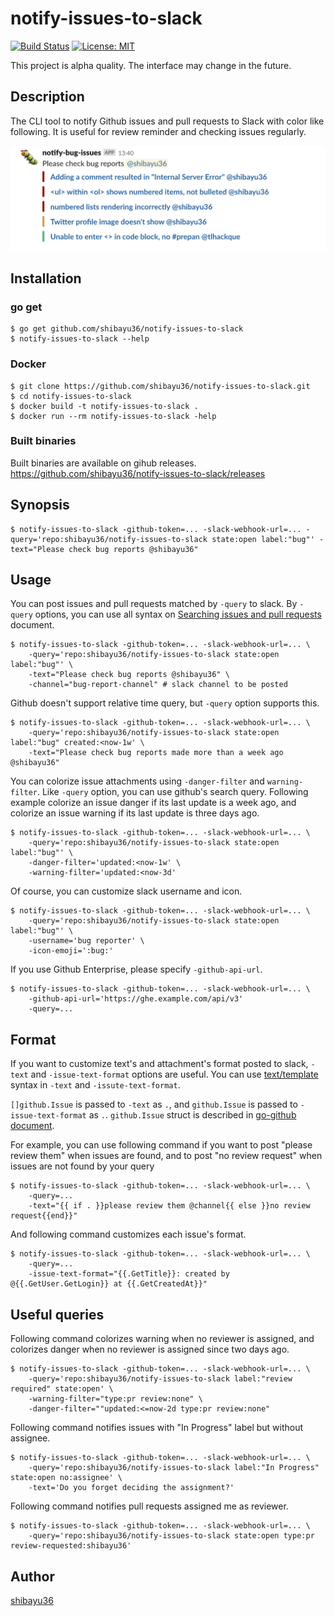 # notify-issues-to-slack

[![Build Status](https://travis-ci.org/shibayu36/notify-issues-to-slack.svg?branch=master)](https://travis-ci.org/shibayu36/notify-issues-to-slack)
[![License: MIT](https://img.shields.io/badge/License-MIT-blue.svg)](https://opensource.org/licenses/MIT)

This project is alpha quality.  The interface may change in the future.

## Description
The CLI tool to notify Github issues and pull requests to Slack with color like following.  It is useful for review reminder and checking issues regularly.

![example](./images/example.png)

## Installation

### go get
```console
$ go get github.com/shibayu36/notify-issues-to-slack
$ notify-issues-to-slack --help
```

### Docker
```console
$ git clone https://github.com/shibayu36/notify-issues-to-slack.git
$ cd notify-issues-to-slack
$ docker build -t notify-issues-to-slack .
$ docker run --rm notify-issues-to-slack -help
```

### Built binaries
Built binaries are available on gihub releases.
<https://github.com/shibayu36/notify-issues-to-slack/releases>

## Synopsis

```console
$ notify-issues-to-slack -github-token=... -slack-webhook-url=... -query='repo:shibayu36/notify-issues-to-slack state:open label:"bug"' -text="Please check bug reports @shibayu36"
```

## Usage
You can post issues and pull requests matched by `-query` to slack.  By `-query` options, you can use all syntax on [Searching issues and pull requests](https://help.github.com/en/articles/searching-issues-and-pull-requests) document.

```console
$ notify-issues-to-slack -github-token=... -slack-webhook-url=... \
    -query='repo:shibayu36/notify-issues-to-slack state:open label:"bug"' \
    -text="Please check bug reports @shibayu36" \
    -channel="bug-report-channel" # slack channel to be posted
```

Github doesn't support relative time query, but `-query` option supports this.

```console
$ notify-issues-to-slack -github-token=... -slack-webhook-url=... \
    -query='repo:shibayu36/notify-issues-to-slack state:open label:"bug" created:<now-1w' \
    -text="Please check bug reports made more than a week ago @shibayu36"
```

You can colorize issue attachments using `-danger-filter` and `warning-filter`.  Like `-query` option, you can use github's search query.  Following example colorize an issue danger if its last update is a week ago, and colorize an issue warning if its last update is three days ago.

```console
$ notify-issues-to-slack -github-token=... -slack-webhook-url=... \
    -query='repo:shibayu36/notify-issues-to-slack state:open label:"bug"' \
    -danger-filter='updated:<now-1w' \
    -warning-filter='updated:<now-3d'
```

Of course, you can customize slack username and icon.

```console
$ notify-issues-to-slack -github-token=... -slack-webhook-url=... \
    -query='repo:shibayu36/notify-issues-to-slack state:open label:"bug"' \
    -username='bug reporter' \
    -icon-emoji=':bug:'
```

If you use Github Enterprise, please specify `-github-api-url`.

```console
$ notify-issues-to-slack -github-token=... -slack-webhook-url=... \
    -github-api-url='https://ghe.example.com/api/v3'
    -query=...
```

## Format
If you want to customize text's and attachment's format posted to slack, `-text` and `-issue-text-format` options are useful.  You can use [text/template](https://golang.org/pkg/text/template/) syntax in `-text` and `-issute-text-format`.

`[]github.Issue` is passed to `-text` as `.`, and `github.Issue` is passed to `-issue-text-format` as `.`.  `github.Issue` struct is described in [go-github document](https://godoc.org/github.com/google/go-github/github#Issue).

For example, you can use following command if you want to post "please review them" when issues are found, and to post "no review request" when issues are not found by your query

```console
$ notify-issues-to-slack -github-token=... -slack-webhook-url=... \
    -query=...
    -text="{{ if . }}please review them @channel{{ else }}no review request{{end}}"
```

And following command customizes each issue's format.

```console
$ notify-issues-to-slack -github-token=... -slack-webhook-url=... \
    -query=...
    -issue-text-format="{{.GetTitle}}: created by @{{.GetUser.GetLogin}} at {{.GetCreatedAt}}"
```

## Useful queries
Following command colorizes warning when no reviewer is assigned, and colorizes danger when no reviewer is assigned since two days ago.

```console
$ notify-issues-to-slack -github-token=... -slack-webhook-url=... \
    -query='repo:shibayu36/notify-issues-to-slack label:"review required" state:open' \
    -warning-filter="type:pr review:none" \
    -danger-filter=""updated:<=now-2d type:pr review:none"
```

Following command notifies issues with "In Progress" label but without assignee.

```console
$ notify-issues-to-slack -github-token=... -slack-webhook-url=... \
    -query='repo:shibayu36/notify-issues-to-slack label:"In Progress" state:open no:assignee' \
    -text='Do you forget deciding the assignment?'
```

Following command notifies pull requests assigned me as reviewer.

```console
$ notify-issues-to-slack -github-token=... -slack-webhook-url=... \
    -query='repo:shibayu36/notify-issues-to-slack state:open type:pr review-requested:shibayu36'
```

## Author

[shibayu36](https://github.com/shibayu36)
